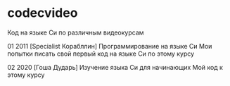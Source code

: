 # codecvideo
Код на языке Си по различным видеокурсам

01
2011 [Specialist Корабллин] Программирование на языке Си
Мои попытки писать свой первый код на языке Си по этому курсу

02
2020 [Гоша Дударь] Изучение языка Си для начинающих
Мой код к этому курсу